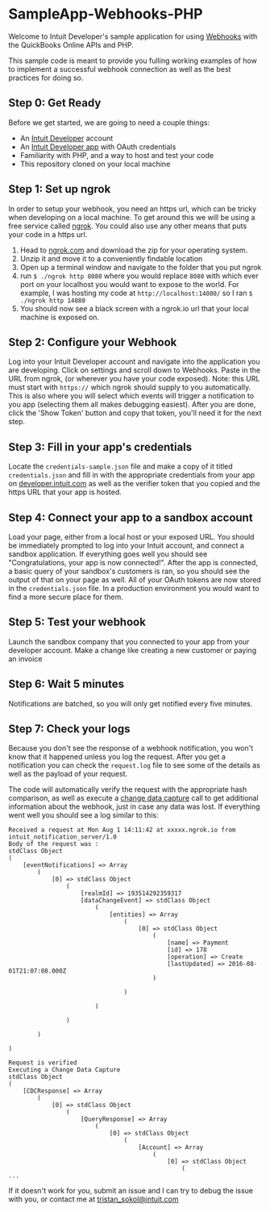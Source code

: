 # SampleApp-Webhooks-PHP
Welcome to Intuit Developer's sample application for using [Webhooks](https://developer.intuit.com/docs/0100_accounting/0300_developer_guides/webhooks) with the QuickBooks Online APIs and PHP. 

This sample code is meant to provide you fulling working examples of how to implement a successful webhook connection as well as the best practices for doing so. 

## Step 0: Get Ready
Before we get started, we are going to need a couple things:
 * An [Intuit Developer](https://developer.intuit.com/) account
 * An [Intuit Developer app](https://developer.intuit.com/hub/blog/2015/11/10/creating-your-first-app-with-intuit-developer) with OAuth credentials
 * Familiarity with PHP, and a way to host and test your code
 * This repository cloned on your local machine

## Step 1: Set up ngrok
In order to setup your webhook, you need an https url, which can be tricky when developing on a local machine. To get around this we will be using a free service called [ngrok](https://ngrok.com/). You could also use any other means that puts your code in a https url. 
 1. Head to [ngrok.com](https://ngrok.com/) and download the zip for your operating system.
 2. Unzip it and move it to a conveniently findable location
 3. Open up a terminal window and navigate to the folder that you put ngrok
 4. run `$ ./ngrok http 8080` where you would replace `8080` with which ever port on your localhost you would want to expose to the world. For example, I was hosting my code at `http://localhost:14080/` so I ran `$ ./ngrok http 14080`
 5. You should now see a black screen with a ngrok.io url that your local machine is exposed on. 

## Step 2: Configure your Webhook
Log into your Intuit Developer account and navigate into the application you are developing. Click on settings and scroll down to Webhooks. Paste in the URL from ngrok, (or wherever you have your code exposed). Note: this URL must start with `https://` which ngrok should supply to you automatically. This is also where you will select which events will trigger a notification to you app (selecting them all makes debugging easiest). After you are done, click the 'Show Token' button and copy that token, you'll need it for the next step.


## Step 3: Fill in your app's credentials
Locate the `credentials-sample.json` file and make a copy of it titled `credentials.json` and fill in with the appropriate credentials from your app on [developer.intuit.com](https://developer.intuit.com/) as well as the verifier token that you copied and the https URL that your app is hosted.


## Step 4: Connect your app to a sandbox account
Load your page, either from a local host or your exposed URL. You should be immediately prompted to log into your Intuit account, and connect a sandbox application. If everything goes well you should see "Congratulations, your app is now connected!". After the app is connected, a basic query of your sandbox's customers is ran, so you should see the output of that on your page as well.
All of your OAuth tokens are now stored in the `credentials.json` file. In a production environment you would want to find a more secure place for them. 

## Step 5: Test your webhook
Launch the sandbox company that you connected to your app from your developer account. Make a change like creating a new customer or paying an invoice

## Step 6: Wait 5 minutes
Notifications are batched, so you will only get notified every five minutes. 

## Step 7: Check your logs
Because you don't see the response of a webhook notification, you won't know that it happened unless you log the request. After you get a notification you can check the `request.log` file to see some of the details as well as the payload of your request. 

The code will automatically verify the request with the appropriate hash comparison, as well as execute a [change data capture](https://developer.intuit.com/docs/api/accounting/changedatacapture) call to get additional information about the webhook, just in case any data was lost. 
If everything went well you should see a log similar to this: 
```
Received a request at Mon Aug 1 14:11:42 at xxxxx.ngrok.io from intuit_notification_server/1.0
Body of the request was :
stdClass Object
(
    [eventNotifications] => Array
        (
            [0] => stdClass Object
                (
                    [realmId] => 193514292359317
                    [dataChangeEvent] => stdClass Object
                        (
                            [entities] => Array
                                (
                                    [0] => stdClass Object
                                        (
                                            [name] => Payment
                                            [id] => 178
                                            [operation] => Create
                                            [lastUpdated] => 2016-08-01T21:07:08.000Z
                                        )

                                )

                        )

                )

        )

)

Request is verified
Executing a Change Data Capture
stdClass Object
(
    [CDCResponse] => Array
        (
            [0] => stdClass Object
                (
                    [QueryResponse] => Array
                        (
                            [0] => stdClass Object
                                (
                                    [Account] => Array
                                        (
                                            [0] => stdClass Object
                                                (
...
```

If it doesn't work for you, submit an issue and I can try to debug the issue with you, or contact me at tristan_sokol@intuit.com